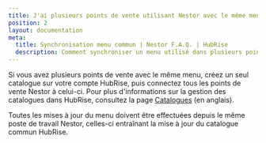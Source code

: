 ```yaml
---
title: J'ai plusieurs points de vente utilisant Nestor avec le même menu, dois-je tous les synchroniser avec HubRise ?
position: 2
layout: documentation
meta:
  title: Synchronisation menu commun | Nestor F.A.Q. | HubRise
  description: Comment synchroniser un menu utilisé dans plusieurs points de vente Nestor avec HubRise.
---
```


Si vous avez plusieurs points de vente avec le même menu, créez un seul catalogue sur votre compte HubRise, puis connectez tous les points de vente Nestor à celui-ci. Pour plus d'informations sur la gestion des catalogues dans HubRise, consultez la page [Catalogues](/docs/catalog) (en anglais).

Toutes les mises à jour du menu doivent être effectuées depuis le même poste de travail Nestor, celles-ci entraînant la mise à jour du catalogue commun HubRise.